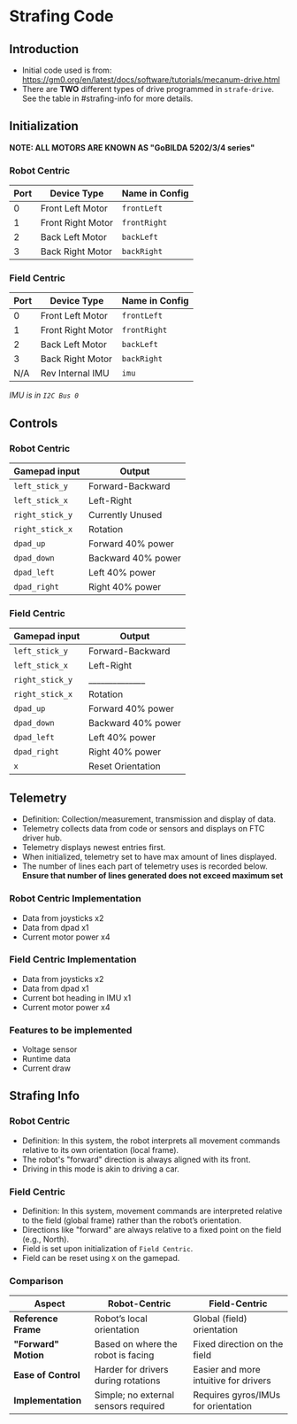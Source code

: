# Strafing Code
## Introduction
- Initial code used is from: https://gm0.org/en/latest/docs/software/tutorials/mecanum-drive.html
- There are **TWO** different types of drive programmed in `strafe-drive`. See the table in #strafing-info for more details.
## Initialization
**NOTE: ALL MOTORS ARE KNOWN AS "GoBILDA 5202/3/4 series"**

### Robot Centric
| **Port** | **Device Type**   | **Name in Config** |
|----------|-------------------|--------------------|
| 0        | Front Left Motor  | `frontLeft`        |
| 1        | Front Right Motor | `frontRight`       |
| 2        | Back Left Motor   | `backLeft`         |
| 3        | Back Right Motor  | `backRight`        |

### Field Centric
| **Port**  | **Device Type**   | **Name in Config** |
|-----------|-------------------|--------------------|
| 0         | Front Left Motor  | `frontLeft`        |
| 1         | Front Right Motor | `frontRight`       |
| 2         | Back Left Motor   | `backLeft`         |
| 3         | Back Right Motor  | `backRight`        |
| N/A       | Rev Internal IMU  | `imu`              |

*IMU is in `I2C Bus 0`*

## Controls
### Robot Centric
| Gamepad input   | Output             |
|-----------------|--------------------|
| `left_stick_y`  | Forward-Backward   |
| `left_stick_x`  | Left-Right         |
| `right_stick_y` | Currently Unused   |
| `right_stick_x` | Rotation           |
| `dpad_up`       | Forward 40% power  |
| `dpad_down`     | Backward 40% power |
| `dpad_left`     | Left 40% power     |
| `dpad_right`    | Right 40% power    |

### Field Centric
| Gamepad input    | Output             |
|------------------|--------------------| 
| `left_stick_y`   | Forward-Backward   |
| `left_stick_x`   | Left-Right         |
| `right_stick_y`  | ______________     |
| `right_stick_x`  | Rotation           |
| `dpad_up`        | Forward 40% power  |
| `dpad_down`      | Backward 40% power |
| `dpad_left`      | Left 40% power     |
| `dpad_right`     | Right 40% power    |
| `x`              | Reset Orientation  |

## Telemetry
- Definition: Collection/measurement, transmission and display of data.
- Telemetry collects data from code or sensors and displays on FTC driver hub.
- Telemetry displays newest entries first.
- When initialized, telemetry set to have max amount of lines displayed.
- The number of lines each part of telemetry uses is recorded below.
**Ensure that number of lines generated does not exceed maximum set**
### Robot Centric Implementation
- Data from joysticks x2
- Data from dpad x1
- Current motor power x4
### Field Centric Implementation
- Data from joysticks x2
- Data from dpad x1
- Current bot heading in IMU x1
- Current motor power x4
### Features to be implemented
- Voltage sensor
- Runtime data
- Current draw

## Strafing Info
### Robot Centric
- Definition: In this system, the robot interprets all movement commands relative to its own orientation (local frame).
- The robot's "forward" direction is always aligned with its front.
- Driving in this mode is akin to driving a car.

### Field Centric
- Definition: In this system, movement commands are interpreted relative to the field (global frame) rather than the robot’s orientation.
- Directions like "forward" are always relative to a fixed point on the field (e.g., North).
- Field is set upon initialization of `Field Centric`.
- Field can be reset using `X` on the gamepad.

### Comparison
| Aspect                | Robot-Centric                        | Field-Centric                         |
|-----------------------|--------------------------------------|---------------------------------------|
| **Reference Frame**   | Robot’s local orientation            | Global (field) orientation            |
| **"Forward" Motion**  | Based on where the robot is facing   | Fixed direction on the field          |
| **Ease of Control**   | Harder for drivers during rotations  | Easier and more intuitive for drivers |
| **Implementation**    | Simple; no external sensors required | Requires gyros/IMUs for orientation   |
